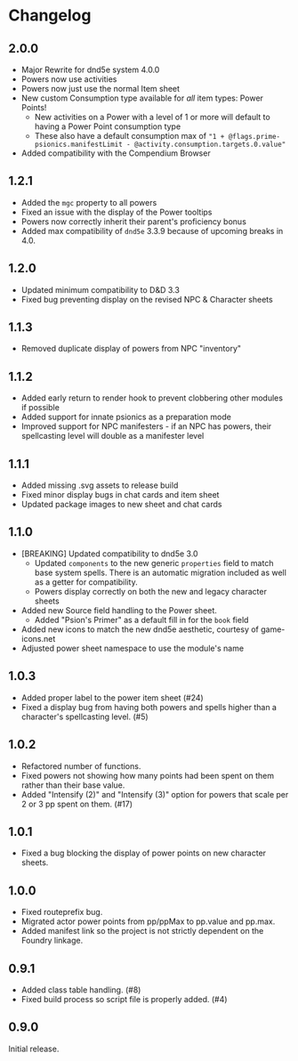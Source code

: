 # Changelog

## 2.0.0

- Major Rewrite for dnd5e system 4.0.0
- Powers now use activities
- Powers now just use the normal Item sheet
- New custom Consumption type available for *all* item types: Power Points!
  - New activities on a Power with a level of 1 or more will default to having a Power Point consumption type
  - These also have a default consumption max of `"1 + @flags.prime-psionics.manifestLimit - @activity.consumption.targets.0.value"`
- Added compatibility with the Compendium Browser

## 1.2.1

- Added the `mgc` property to all powers
- Fixed an issue with the display of the Power tooltips
- Powers now correctly inherit their parent's proficiency bonus
- Added max compatibility of `dnd5e` 3.3.9 because of upcoming breaks in 4.0.

## 1.2.0

- Updated minimum compatibility to D&D 3.3
- Fixed bug preventing display on the revised NPC & Character sheets 

## 1.1.3

- Removed duplicate display of powers from NPC "inventory"

## 1.1.2

- Added early return to render hook to prevent clobbering other modules if possible
- Added support for innate psionics as a preparation mode
- Improved support for NPC manifesters - if an NPC has powers, their spellcasting level will double as a manifester level

## 1.1.1

- Added missing .svg assets to release build
- Fixed minor display bugs in chat cards and item sheet
- Updated package images to new sheet and chat cards

## 1.1.0

- [BREAKING] Updated compatibility to dnd5e 3.0
  - Updated `components` to the new generic `properties` field to match base system spells. There is an automatic migration included as well as a getter for compatibility.
  - Powers display correctly on both the new and legacy character sheets
- Added new Source field handling to the Power sheet.
  - Added "Psion's Primer" as a default fill in for the `book` field
- Added new icons to match the new dnd5e aesthetic, courtesy of game-icons.net
- Adjusted power sheet namespace to use the module's name

## 1.0.3

- Added proper label to the power item sheet (#24)
- Fixed a display bug from having both powers and spells higher than a character's spellcasting level. (#5)

## 1.0.2

- Refactored number of functions.
- Fixed powers not showing how many points had been spent on them rather than their base value.
- Added "Intensify (2)" and "Intensify (3)" option for powers that scale per 2 or 3 pp spent on them. (#17)

## 1.0.1

- Fixed a bug blocking the display of power points on new character sheets.

## 1.0.0

- Fixed routeprefix bug.
- Migrated actor power points from pp/ppMax to pp.value and pp.max.
- Added manifest link so the project is not strictly dependent on the Foundry linkage.

## 0.9.1

- Added class table handling. (#8)
- Fixed build process so script file is properly added. (#4)

## 0.9.0

Initial release.
